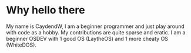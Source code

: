 # Why hello there
My name is CaydendW, I am a beginner programmer and just play around with code as a hobby. My contributions are quite sparse and eratic. I am a beginner OSDEV with 1 good OS (LaytheOS) and 1 more cheaty OS (WhiteDOS).
